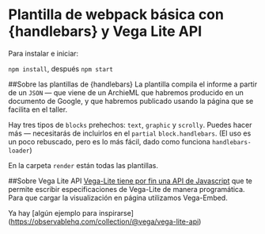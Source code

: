 # Plantilla de webpack básica con {handlebars} y Vega Lite API 
Para instalar e iniciar:

`npm install`, después `npm start`

##Sobre las plantillas de {handlebars}
La plantilla compila el informe a partir de un `JSON` — que viene de un ArchieML que habremos producido en un documento de Google, y que habremos publicado usando la página que se facilita en el taller.

Hay tres tipos de `blocks` prehechos: `text`, `graphic` y `scrolly`. Puedes hacer más — necesitarás de incluirlos en el `partial` `block.handlebars`. (El uso es un poco rebuscado, pero es lo más fácil, dado como funciona `handlebars-loader`)

En la carpeta `render` están todas las plantillas.

##Sobre Vega Lite API
[Vega-Lite tiene por fin una API de Javascript](https://observablehq.com/@vega/vega-lite-api) que te permite escribir especificaciones de Vega-Lite de manera programática. Para que cargar la visualización en página utilizamos Vega-Embed.

Ya hay [algún ejemplo para inspirarse] (https://observablehq.com/collection/@vega/vega-lite-api)